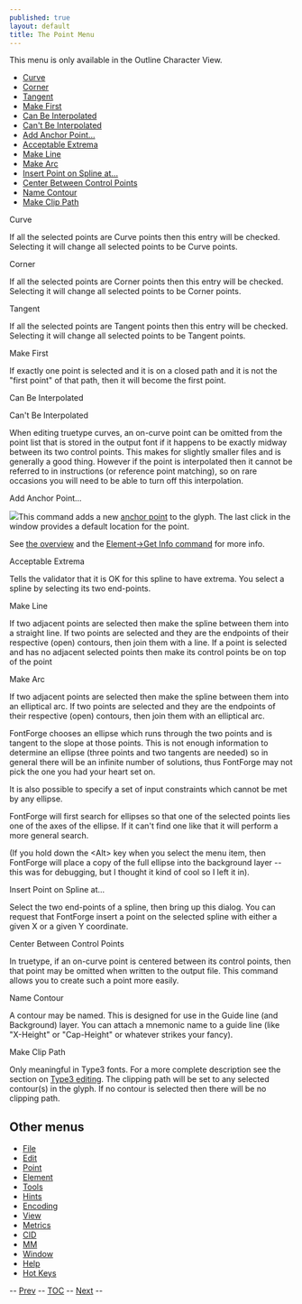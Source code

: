 ```yaml
---
published: true
layout: default
title: The Point Menu
---
```


This menu is only available in the Outline Character View.

-   [Curve](#Curve)
-   [Corner](#Corner)
-   [Tangent](#Tangent)
-   [Make First](#Make-First)
-   [Can Be Interpolated](#Interpolated)
-   [Can't Be Interpolated](#NotInterpolated)
-   [Add Anchor Point...](#AddAnchor)
-   [Acceptable Extrema](#Acceptable)
-   [Make Line](#MkLine)
-   [Make Arc](#MakeArc)
-   [Insert Point on Spline at...](#Insert)
-   [Center Between Control Points](#CenterCP)
-   [Name Contour](#NameContour)
-   [Make Clip Path](#ClipPath)

Curve

If all the selected points are Curve points then this entry will be
checked. Selecting it will change all selected points to be Curve
points.

Corner

If all the selected points are Corner points then this entry will be
checked. Selecting it will change all selected points to be Corner
points.

Tangent

If all the selected points are Tangent points then this entry will be
checked. Selecting it will change all selected points to be Tangent
points.

Make First

If exactly one point is selected and it is on a closed path and it is
not the "first point" of that path, then it will become the first point.

Can Be Interpolated

Can't Be Interpolated

When editing truetype curves, an on-curve point can be omitted from the
point list that is stored in the output font if it happens to be exactly
midway between its two control points. This makes for slightly smaller
files and is generally a good thing. However if the point is
interpolated then it cannot be referred to in instructions (or reference
point matching), so on rare occasions you will need to be able to turn
off this interpolation.

Add Anchor Point...

![](img/agetinfo.png)This command adds a new [anchor
point](overview.html#Anchors) to the glyph. The last click in the window
provides a default location for the point.

See [the overview](overview.html#Anchors) and the [Element-\>Get Info
command](../getinfo/#Anchors) for more info.

Acceptable Extrema

Tells the validator that it is OK for this spline to have extrema. You
select a spline by selecting its two end-points.

Make Line

If two adjacent points are selected then make the spline between them
into a straight line. If two points are selected and they are the
endpoints of their respective (open) contours, then join them with a
line. If a point is selected and has no adjacent selected points then
make its control points be on top of the point

Make Arc

If two adjacent points are selected then make the spline between them
into an elliptical arc. If two points are selected and they are the
endpoints of their respective (open) contours, then join them with an
elliptical arc.

FontForge chooses an ellipse which runs through the two points and is
tangent to the slope at those points. This is not enough information to
determine an ellipse (three points and two tangents are needed) so in
general there will be an infinite number of solutions, thus FontForge
may not pick the one you had your heart set on.

It is also possible to specify a set of input constraints which cannot
be met by any ellipse.

FontForge will first search for ellipses so that one of the selected
points lies one of the axes of the ellipse. If it can't find one like
that it will perform a more general search.

(If you hold down the \<Alt\> key when you select the menu item, then
FontForge will place a copy of the full ellipse into the background
layer -- this was for debugging, but I thought it kind of cool so I left
it in).

Insert Point on Spline at...

Select the two end-points of a spline, then bring up this dialog. You
can request that FontForge insert a point on the selected spline with
either a given X or a given Y coordinate.

Center Between Control Points

In truetype, if an on-curve point is centered between its control
points, then that point may be omitted when written to the output file.
This command allows you to create such a point more easily.

Name Contour

A contour may be named. This is designed for use in the Guide line (and
Background) layer. You can attach a mnemonic name to a guide line (like
"X-Height" or "Cap-Height" or whatever strikes your fancy).

Make Clip Path

Only meaningful in Type3 fonts. For a more complete description see the
section on [Type3 editing](../multilayer/#ClipPath). The clipping path
will be set to any selected contour(s) in the glyph. If no contour is
selected then there will be no clipping path.

Other menus
-----------

-   [File](../filemenu/)
-   [Edit](../editmenu/)
-   [Point](../pointmenu/)
-   [Element](../elementmenu/)
-   [Tools](../toolsmenu/)
-   [Hints](../hintsmenu/)
-   [Encoding](../encodingmenu/)
-   [View](../viewmenu/)
-   [Metrics](../metricsmenu/)
-   [CID](../cidmenu/)
-   [MM](../mmmenu/)
-   [Window](../windowmenu/)
-   [Help](../helpmenu/)
-   [Hot Keys](../HotKeys/)

-- [Prev](../editmenu/) -- [TOC](overview.html) --
[Next](../elementmenu/) --



